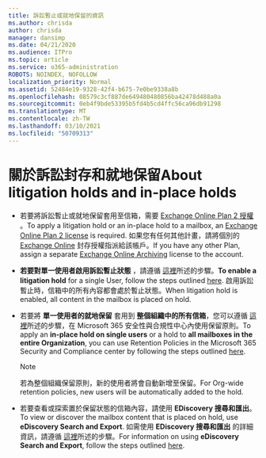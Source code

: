 ```yaml
---
title: 訴訟暫止或就地保留的資訊
ms.author: chrisda
author: chrisda
manager: dansimp
ms.date: 04/21/2020
ms.audience: ITPro
ms.topic: article
ms.service: o365-administration
ROBOTS: NOINDEX, NOFOLLOW
localization_priority: Normal
ms.assetid: 52484e19-9328-42f4-b675-7e0be9338a8b
ms.openlocfilehash: 08579c3cf887de649480480856ba42478d488a0a
ms.sourcegitcommit: 0eb4f9bde53395b5fd4b5cd4ffc56ca96db91298
ms.translationtype: MT
ms.contentlocale: zh-TW
ms.lasthandoff: 03/10/2021
ms.locfileid: "50709313"
---
```

# <a name="about-litigation-holds-and-in-place-holds"></a><span data-ttu-id="91a4f-102">關於訴訟封存和就地保留</span><span class="sxs-lookup"><span data-stu-id="91a4f-102">About litigation holds and in-place holds</span></span>

- <span data-ttu-id="91a4f-103">若要將訴訟暫止或就地保留套用至信箱，需要 [Exchange Online Plan 2 授權](https://docs.microsoft.com/office365/servicedescriptions/office-365-platform-service-description/office-365-plan-options) 。</span><span class="sxs-lookup"><span data-stu-id="91a4f-103">To apply a litigation hold or an in-place hold to a mailbox, an [Exchange Online Plan 2 license](https://docs.microsoft.com/office365/servicedescriptions/office-365-platform-service-description/office-365-plan-options) is required.</span></span> <span data-ttu-id="91a4f-104">如果您有任何其他計畫，請將個別的 [Exchange Online](https://docs.microsoft.com/office365/servicedescriptions/exchange-online-archiving-service-description/exchange-online-archiving-service-description) 封存授權指派給該帳戶。</span><span class="sxs-lookup"><span data-stu-id="91a4f-104">If you have any other Plan, assign a separate [Exchange Online Archiving](https://docs.microsoft.com/office365/servicedescriptions/exchange-online-archiving-service-description/exchange-online-archiving-service-description) license to the account.</span></span> 
    
- <span data-ttu-id="91a4f-105">**若要對單一使用者啟用訴訟暫止狀態** ，請遵循 [這裡](https://docs.microsoft.com/microsoft-365/compliance/create-a-litigation-hold?view=o365-worldwide#place-a-mailbox-on-litigation-hold)所述的步驟。</span><span class="sxs-lookup"><span data-stu-id="91a4f-105">**To enable a litigation hold** for a single User, follow the steps outlined [here](https://docs.microsoft.com/microsoft-365/compliance/create-a-litigation-hold?view=o365-worldwide#place-a-mailbox-on-litigation-hold).</span></span> <span data-ttu-id="91a4f-106">啟用訴訟暫止時，信箱中的所有內容都會處於暫止狀態。</span><span class="sxs-lookup"><span data-stu-id="91a4f-106">When litigation hold is enabled, all content in the mailbox is placed on hold.</span></span>
    
- <span data-ttu-id="91a4f-107">若要將 **單一使用者的就地保留** 套用到 **整個組織中的所有信箱**，您可以遵循 [這裡](https://docs.microsoft.com/microsoft-365/compliance/retention-policies)所述的步驟，在 Microsoft 365 安全性與合規性中心內使用保留原則。</span><span class="sxs-lookup"><span data-stu-id="91a4f-107">To apply an **in-place hold on single users** or a hold to **all mailboxes in the entire Organization**, you can use Retention Policies in the Microsoft 365 Security and Compliance center by following the steps outlined [here](https://docs.microsoft.com/microsoft-365/compliance/retention-policies).</span></span>
    
    > [!NOTE]
    > <span data-ttu-id="91a4f-108">若為整個組織保留原則，新的使用者將會自動新增至保留。</span><span class="sxs-lookup"><span data-stu-id="91a4f-108">For Org-wide retention policies, new users will be automatically added to the hold.</span></span> 
  
- <span data-ttu-id="91a4f-109">若要查看或探索置於保留狀態的信箱內容，請使用 **EDiscovery 搜尋和匯出**。</span><span class="sxs-lookup"><span data-stu-id="91a4f-109">To view or discover the mailbox content that is placed on hold, use **eDiscovery Search and Export**.</span></span> <span data-ttu-id="91a4f-110">如需使用 **EDiscovery 搜尋和匯出** 的詳細資訊，請遵循 [這裡](https://docs.microsoft.com/microsoft-365/compliance/export-search-results)所述的步驟。</span><span class="sxs-lookup"><span data-stu-id="91a4f-110">For information on using **eDiscovery Search and Export**, follow the steps outlined [here](https://docs.microsoft.com/microsoft-365/compliance/export-search-results).</span></span>
    

